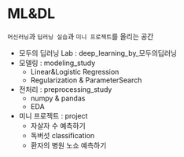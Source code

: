# ML&DL

`머신러닝`과 `딥러닝 실습`과 `미니 프로젝트`를 올리는 공간

- 모두의 딥러닝 Lab : deep_learning_by_모두의딥러닝
- 모델링 : modeling_study
  - Linear&Logistic Regression
  - Regularization & ParameterSearch
- 전처리 : preprocessing_study
  - numpy & pandas
  - EDA
- 미니 프로젝트 : project
  - 자살자 수 예측하기
  - 독버섯 classification
  - 환자의 병원 노쇼 예측하기
